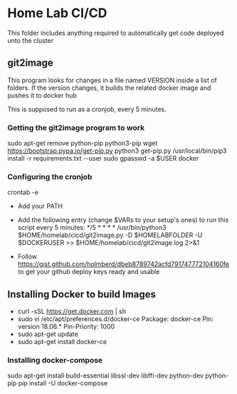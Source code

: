 # Home Lab CI/CD

This folder includes anything required to automatically get code deployed unto the cluster

## git2image

This program looks for changes in a file named VERSION inside a list of folders.
If the version changes, it builds the related docker image and pushes it to docker hub

This is supposed to run as a cronjob, every 5 minutes.

### Getting the git2image program to work
sudo apt-get remove python-pip python3-pip
wget https://bootstrap.pypa.io/get-pip.py
python3 get-pip.py
/usr/local/bin/pip3 install -r requirements.txt --user
sudo gpasswd -a $USER docker

### Configuring the cronjob
crontab -e  

- Add your PATH
- Add the following entry (change $VARs to your setup's ones) to run this script every 5 minutes:
*/5 * * * * /usr/bin/python3 $HOME/homelab/cicd/git2image.py -D $HOMELABFOLDER -U $DOCKERUSER >> $HOME/homelab/cicd/git2image.log 2>&1

- Follow https://gist.github.com/holmberd/dbeb8789742acfd791747772104160fe to get your github deploy keys ready and usable 

## Installing Docker to build Images

- curl -sSL https://get.docker.com | sh
- sudo vi /etc/apt/preferences.d/docker-ce
Package: docker-ce
Pin: version 18.06.*
Pin-Priority: 1000
- sudo apt-get update
- sudo apt-get install docker-ce



### Installing docker-compose

sudo apt-get install build-essential libssl-dev libffi-dev python-dev python-pip
pip install -U docker-compose


